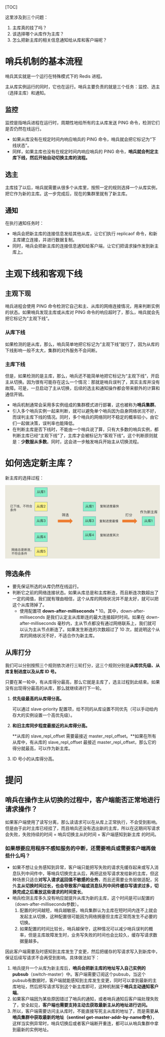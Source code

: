 [TOC]

这里涉及到三个问题：

1. 主库真的挂了吗？
2. 该选择哪个从库作为主库？
3. 怎么把新主库的相关信息通知给从库和客户端呢？

# 哨兵机制的基本流程

哨兵其实就是一个运行在特殊模式下的 Redis 进程。

主从库实例运行的同时，它也在运行。哨兵主要负责的就是三个任务：监控、选主（选择主库）和通知。

## 监控

监控是指哨兵进程在运行时，周期性地给所有的主从库发送 PING 命令，检测它们是否仍然在线运行。

- 如果从库没有在规定时间内响应哨兵的 PING 命令，哨兵就会把它标记为“下线状态”。
- 同样，如果主库也没有在规定时间内响应哨兵的 PING 命令，**哨兵就会判定主库下线，然后开始自动切换主库的流程。**

## 选主

主库挂了以后，哨兵就需要从很多个从库里，按照一定的规则选择一个从库实例，把它作为新的主库。这一步完成后，现在的集群里就有了新主库。

## 通知

在执行通知任务时：

- 哨兵会把新主库的连接信息发给其他从库，让它们执行 replicaof 命令，和新主库建立连接，并进行数据复制。
- 同时，哨兵会把新主库的连接信息通知给客户端，让它们把请求操作发到新主库上。

# 主观下线和客观下线

## 主观下现

哨兵进程会使用 PING 命令检测它自己和主、从库的网络连接情况，用来判断实例的状态。如果哨兵发现主库或从库对 PING 命令的响应超时了，那么，哨兵就会先把它标记为“主观下线”。

### 从库下线

如果检测的是从库，那么，哨兵简单地把它标记为“主观下线”就行了，因为从库的下线影响一般不太大，集群的对外服务不会间断。

### 主库下线

但是，如果检测的是主库，那么，哨兵还不能简单地把它标记为“主观下线”，开启主从切换。因为很有可能存在这么一个情况：那就是哨兵误判了，其实主库并没有故障。可是，一旦启动了主从切换，后续的选主和通知操作都会带来额外的计算和通信开销。

- 哨兵机制通常会采用多实例组成的集群模式进行部署，这也被称为**哨兵集群**。
- 引入多个哨兵实例一起来判断，就可以避免单个哨兵因为自身网络状况不好，而误判主库下线的情况。同时，多个哨兵的网络同时不稳定的概率较小，由它们一起做决策，误判率也能降低。
- 在判断主库是否下线时，不能由一个哨兵说了算，只有大多数的哨兵实例，都判断主库已经“主观下线”了，主库才会被标记为“客观下线”。这个判断原则就是：**少数服从多数**。同时，这会进一步触发哨兵开始主从切换流程。

# 如何选定新主库？

新主库的选择过程：

![f2e9b8830db46d959daa6a39fbf4a14c](../../img/f2e9b8830db46d959daa6a39fbf4a14c.jpg)

## 筛选条件

- 要先保证所选的从库仍然在线运行。
- 判断它之前的网络连接状态。如果从库总是和主库断连，而且断连次数超出了一定的阈值，我们就有理由相信，这个从库的网络状况并不是太好，就可以把这个从库筛掉了。
  - 使用配置项 **down-after-milliseconds** * 10。其中，down-after-milliseconds 是我们认定主从库断连的最大连接超时时间。如果在 down-after-milliseconds 毫秒内，主从节点都没有通过网络联系上，我们就可以认为主从节点断连了。如果发生断连的次数超过了 10 次，就说明这个从库的网络状况不好，不适合作为新主库。

## 从库打分

我们可以分别按照三个规则依次进行三轮打分，这三个规则分别是**从库优先级、从库复制进度以及从库 ID 号。**

只要在某一轮中，有从库得分最高，那么它就是主库了，选主过程到此结束。如果没有出现得分最高的从库，那么就继续进行下一轮。

1. **优先级最高的从库得分高。**

   可以通过 slave-priority 配置项，给不同的从库设置不同优先（可以手动给内存大的实例设置一个高优先级）。

2. **和旧主库同步程度最接近的从库得分高。**

   **从库的 slave_repl_offset 需要最接近 master_repl_offset。**如果在所有从库中，有从库的 slave_repl_offset 最接近 master_repl_offset，那么它的得分就最高，可以作为新主库。

3. ID 号小的从库得分高。

# 提问

## 哨兵在操作主从切换的过程中，客户端能否正常地进行请求操作？

如果客户端使用了读写分离，那么读请求可以在从库上正常执行，不会受到影响。但是由于此时主库已经挂了，而且哨兵还没有选出新的主库，所以在这期间写请求会失败，失败持续的时间 = 哨兵切换主从的时间 + 客户端感知到新主库 的时间。

### 如果想要应用程序不感知服务的中断，还需要哨兵或需要客户端再做些什么吗？

- 如果不想让业务感知到异常，客户端只能把写失败的请求先缓存起来或写入消息队列中间件中，等哨兵切换完主从后，再把这些写请求发给新的主库，但这种场景只适合**对写入请求返回值不敏感的业务**，而且还需要业务层做适配，另外**主从切换时间过长，也会导致客户端或消息队列中间件缓存写请求过多，切换完成之后重放这些请求的时间变长**。
- 哨兵检测主库多久没有响应就提升从库为新的主库，这个时间是可以配置的（down-after-milliseconds参数）。
  1. 配置的时间越短，哨兵越敏感，哨兵集群认为主库在短时间内连不上就会发起主从切换，这种配置很可能因为网络拥塞但主库正常而发生不必要的切换。
  2. 如果配置的时间比较长，哨兵越保守，这种情况可以减少哨兵误判的概率，但是主库故障发生时，业务写失败的时间也会比较久，缓存写请求数据量越多。

因此客户端需要及时感知到主库发生了变更，然后把缓存的写请求写入到新库中，保证后续写请求不会再受到影响。具体做法如下：

1. 哨兵提升一个从库为新主库后，**哨兵会把新主库的地址写入自己实例的pubsub**（switch-master）中。客户端需要订阅这个pubsub，当这个pubsub有数据时，客户端就能感知到主库发生变更，同时可以拿到最新的主库地址，然后把写请求写到这个新主库即可，这种机制属于**哨兵主动通知客户端**。
2. 如果客户端因为某些原因错过了哨兵的通知，或者哨兵通知后客户端处理失败了，安全起见，**客户端也需要支持主动去获取最新主从的地址进行访问。**
3. 所以，客户端需要访问主从库时，不能直接写死主从库的地址了，而是需要**从哨兵集群中获取最新的地址（sentinel get-master-addr-by-name命令）**，这样当实例异常时，哨兵切换后或者客户端断开重连，都可以从哨兵集群中拿到最新的实例地址。